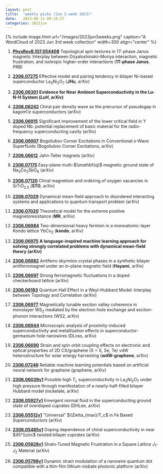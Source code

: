 ```yaml
---
layout: post
title:  "weekly picks (Jun 3 week 2023)"
date:   2023-06-12 00:16:27
categories: 2023jun
---
```



{% include image.html url="/images/2023jun3weeks.png" caption="A WordCloud of 2023 Jun 3rd week collection" width=300 align="center" %}


1. **[PhysRevB.107.054408](https://link.aps.org/doi/10.1103/PhysRevB.107.054408)** Topological spin textures in $1T$-phase Janus magnets: Interplay between Dzyaloshinskii-Moriya interaction, magnetic frustration, and isotropic higher-order interactions (**1T-phase Janus**, PRB)


1. **[2306.07275](http://arxiv.org/abs/2306.07275)** Effective model and pairing tendency in bilayer Ni-based superconductor La$_3$Ni$_2$O$_7$ (**JHu**, arXiv)

1. **[2306.06301](http://arxiv.org/abs/2306.06301)** **Evidence for Near Ambient Superconductivity in the Lu-N-H System (*LuH*, arXiv)**

1. **[2306.06242](http://arxiv.org/abs/2306.06242)** Chiral pair density wave as the precursor of pseudogap in kagom\\'e superconductors (arXiv)

1. **[2306.06915](http://arxiv.org/abs/2306.06915)** Significant improvement of the lower critical field in Y doped Nb: potential replacement of basic material for the radio-frequency superconducting cavity (arXiv)

1. **[2306.06907](http://arxiv.org/abs/2306.06907)** Bogoliubov Corner Excitations in Conventional $s$-Wave Superfluids (Bogoliubov Corner Excitations, arXiv)

1. **[2306.06612](http://arxiv.org/abs/2306.06612)** Jahn-Teller magnets (arXiv)

1. **[2306.07175](http://arxiv.org/abs/2306.07175)** Easy-plane multi-$\\mathbf{q}$ magnetic ground state of Na$_3$Co$_2$SbO$_6$ (arXiv)

1. **[2306.07120](http://arxiv.org/abs/2306.07120)** Chiral magnetism and ordering of oxygen vacancies in SrTiO$_{2.5}$ (**STO**, arXiv)

1. **[2306.07029](http://arxiv.org/abs/2306.07029)** Dynamical mean-field approach to disordered interacting systems and applications to quantum transport problem (arXiv)

1. **[2306.07020](http://arxiv.org/abs/2306.07020)** Theoretical model for the extreme positive magnetoresistance (**MR**, arXiv)

1. **[2306.06984](http://arxiv.org/abs/2306.06984)** Two-dimensional heavy fermion in a monoatomic-layer Kondo lattice YbCu$_2$ (**kondo**, arXiv)

1. **[2306.06975](http://arxiv.org/abs/2306.06975)** **A language-inspired machine learning approach for solving strongly correlated problems with dynamical mean-field theory (arXiv)**

1. **[2306.06882](http://arxiv.org/abs/2306.06882)** Antiferro skyrmion crystal phases in a synthetic bilayer antiferromagnet under an in-plane magnetic field (**Hayami**, arXiv)

1. **[2306.06697](http://arxiv.org/abs/2306.06697)** Strong ferromagnetic fluctuations in a doped checkerboard lattice (arXiv)

1. **[2306.06183](http://arxiv.org/abs/2306.06183)** Quantum Hall Effect in a Weyl-Hubbard Model: Interplay between Topology and Correlation (arXiv)

1. **[2306.06977](http://arxiv.org/abs/2306.06977)** Magnetically tunable exciton valley coherence in monolayer WS$_2$ mediated by the electron-hole exchange and exciton-phonon interactions (WS2, arXiv)

1. **[2306.06944](http://arxiv.org/abs/2306.06944)** Microscopic analysis of proximity-induced superconductivity and metallization effects in superconductor-germanium hole nanowires (DLoss, arXiv)

1. **[2306.06690](http://arxiv.org/abs/2306.06690)** Strain and spin orbit coupling effects on electronic and optical properties of 2D CX/graphene (X = S, Se, Te) vdW heterostructure for solar energy harvesting (**wdW-graphene**, arXiv)

1. **[2306.07246](http://arxiv.org/abs/2306.07246)** Reliable machine learning potentials based on artificial neural network for graphene (graphene, arXiv)






1. **[2306.06039v1](https://arxiv.org/abs/2306.06039v1)** Possible high $T_c$ superconductivity in La$_3$Ni$_2$O$_7$ under high pressure through manifestation of a nearly-half-filled bilayer Hubbard model (nickelate, arXiv)

1. **[2306.05927v1](https://arxiv.org/abs/2306.05927v1)** Emergent normal fluid in the superconducting ground state of overdoped cuprates (DHLee, arXiv)

1. **[2306.05512v1](https://arxiv.org/abs/2306.05512v1)** \"Universal\" $\\Delta_{max}/T_c$ in Fe Based Superconductors (arXiv)

1. **[2306.05485v1](https://arxiv.org/abs/2306.05485v1)** Doping dependence of chiral superconductivity in near $45^\\circ$ twisted bilayer cuprates (arXiv)

1. **[2306.05828v1](https://arxiv.org/abs/2306.05828v1)** Strain-Tuned Magnetic Frustration in a Square Lattice $J_1$-$J_2$ Material (arXiv)

1. **[2306.05798v1](https://arxiv.org/abs/2306.05798v1)** Dynamic strain modulation of a nanowire quantum dot compatible with a thin-film lithium niobate photonic platform (arXiv)



